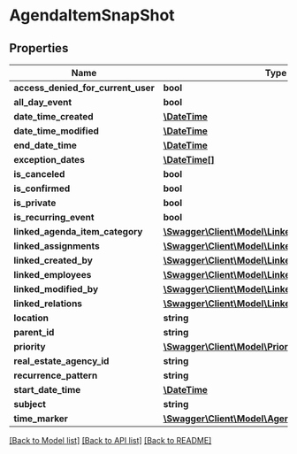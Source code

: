 # AgendaItemSnapShot

## Properties
Name | Type | Description | Notes
------------ | ------------- | ------------- | -------------
**access_denied_for_current_user** | **bool** |  | [optional] 
**all_day_event** | **bool** |  | [optional] 
**date_time_created** | [**\DateTime**](\DateTime.md) |  | [optional] 
**date_time_modified** | [**\DateTime**](\DateTime.md) |  | [optional] 
**end_date_time** | [**\DateTime**](\DateTime.md) |  | [optional] 
**exception_dates** | [**\DateTime[]**](\DateTime.md) |  | [optional] 
**is_canceled** | **bool** |  | [optional] 
**is_confirmed** | **bool** |  | [optional] 
**is_private** | **bool** |  | [optional] 
**is_recurring_event** | **bool** |  | [optional] 
**linked_agenda_item_category** | [**\Swagger\Client\Model\LinkedAgendaItemCategory**](LinkedAgendaItemCategory.md) |  | [optional] 
**linked_assignments** | [**\Swagger\Client\Model\LinkedAssignment[]**](LinkedAssignment.md) |  | [optional] 
**linked_created_by** | [**\Swagger\Client\Model\LinkedEmployee**](LinkedEmployee.md) |  | [optional] 
**linked_employees** | [**\Swagger\Client\Model\LinkedEmployee[]**](LinkedEmployee.md) |  | [optional] 
**linked_modified_by** | [**\Swagger\Client\Model\LinkedEmployee**](LinkedEmployee.md) |  | [optional] 
**linked_relations** | [**\Swagger\Client\Model\LinkedRelation[]**](LinkedRelation.md) |  | [optional] 
**location** | **string** |  | [optional] 
**parent_id** | **string** |  | [optional] 
**priority** | [**\Swagger\Client\Model\Priority**](Priority.md) |  | [optional] 
**real_estate_agency_id** | **string** |  | [optional] 
**recurrence_pattern** | **string** |  | [optional] 
**start_date_time** | [**\DateTime**](\DateTime.md) |  | [optional] 
**subject** | **string** |  | [optional] 
**time_marker** | [**\Swagger\Client\Model\AgendaItemTimeMarker**](AgendaItemTimeMarker.md) |  | [optional] 

[[Back to Model list]](../README.md#documentation-for-models) [[Back to API list]](../README.md#documentation-for-api-endpoints) [[Back to README]](../README.md)



